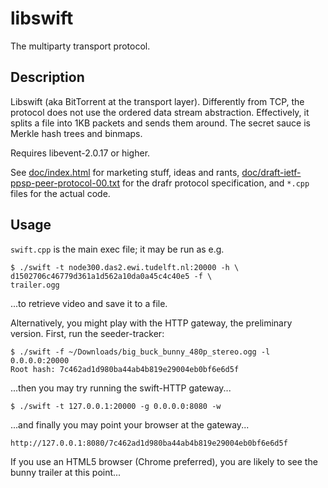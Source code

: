 libswift
========

The multiparty transport protocol.

## Description ##
Libswift (aka BitTorrent at the transport layer). Differently from TCP,
the protocol does not use the ordered data stream abstraction.
Effectively, it splits a file into 1KB packets and sends them around.
The secret sauce is Merkle hash trees and binmaps.
 
Requires libevent-2.0.17 or higher.

See [doc/index.html][1] for marketing stuff, ideas and rants,
[doc/draft-ietf-ppsp-peer-protocol-00.txt][2] for the drafr protocol specification,
and `*.cpp` files for the actual code.

[1]: http://htmlpreview.github.com/?https://github.com/libswift/libswift/blob/master/doc/index.html
[2]: https://raw.github.com/libswift/libswift/master/doc/draft-ietf-ppsp-peer-protocol-00.txt

## Usage ##

`swift.cpp` is the main exec file; it may be run as e.g.
    
    $ ./swift -t node300.das2.ewi.tudelft.nl:20000 -h \
    d1502706c46779d361a1d562a10da0a45c4c40e5 -f \
    trailer.ogg
        
...to retrieve video and save it to a file.

Alternatively, you might play with the HTTP gateway, the preliminary
version. First, run the seeder-tracker: 

    $ ./swift -f ~/Downloads/big_buck_bunny_480p_stereo.ogg -l 0.0.0.0:20000
    Root hash: 7c462ad1d980ba44ab4b819e29004eb0bf6e6d5f

...then you may try running the swift-HTTP gateway...

    $ ./swift -t 127.0.0.1:20000 -g 0.0.0.0:8080 -w

...and finally you may point your browser at the gateway...

    http://127.0.0.1:8080/7c462ad1d980ba44ab4b819e29004eb0bf6e6d5f
        
If you use an HTML5 browser (Chrome preferred),
you are likely to see the bunny trailer at this point...
